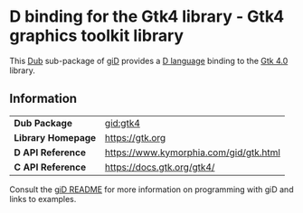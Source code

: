 # D binding for the Gtk4 library - Gtk4 graphics toolkit library

This [Dub](https://dub.pm/) sub-package of [giD](https://gid.dub.pm) provides a [D language](https://www.dlang.org) binding to the [Gtk 4.0](https://gtk.org) library.

## Information

|     |     |
| --- | --- |
| **Dub Package**          | [gid:gtk4](https://code.dlang.org/packages/gid%3Agtk4)                           |
| **Library Homepage**     | https://gtk.org                                                                  |
| **D API Reference**      | https://www.kymorphia.com/gid/gtk.html                                           |
| **C API Reference**      | https://docs.gtk.org/gtk4/                                                       |

Consult the [giD README](https://github.com/Kymorphia/gid) for more information on programming with giD and links to examples.
